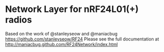 # Network Layer for nRF24L01(+) radios

Based on the work of @stanleyseow and @maniacbug
https://github.com/stanleyseow/RF24
Please see the full documentation at http://maniacbug.github.com/RF24Network/index.html 
